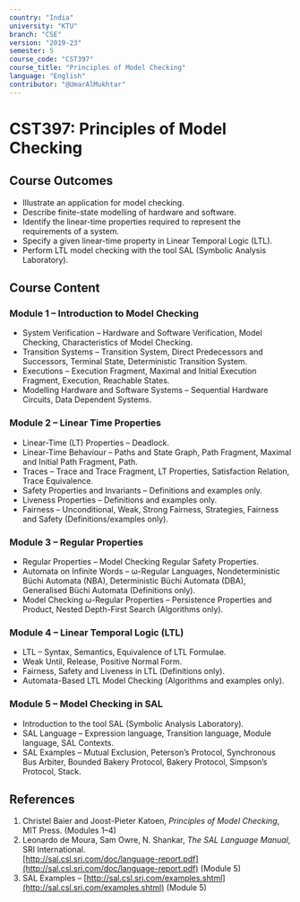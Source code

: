 ```yaml
---
country: "India"
university: "KTU"
branch: "CSE"
version: "2019-23"
semester: 5
course_code: "CST397"
course_title: "Principles of Model Checking"
language: "English"
contributor: "@UmarAlMukhtar"
---
```


# CST397: Principles of Model Checking

## Course Outcomes
* Illustrate an application for model checking.  
* Describe finite-state modelling of hardware and software.  
* Identify the linear-time properties required to represent the requirements of a system.  
* Specify a given linear-time property in Linear Temporal Logic (LTL).  
* Perform LTL model checking with the tool SAL (Symbolic Analysis Laboratory).  

## Course Content

### **Module 1 – Introduction to Model Checking**
* System Verification – Hardware and Software Verification, Model Checking, Characteristics of Model Checking.  
* Transition Systems – Transition System, Direct Predecessors and Successors, Terminal State, Deterministic Transition System.  
* Executions – Execution Fragment, Maximal and Initial Execution Fragment, Execution, Reachable States.  
* Modelling Hardware and Software Systems – Sequential Hardware Circuits, Data Dependent Systems.  

### **Module 2 – Linear Time Properties**
* Linear-Time (LT) Properties – Deadlock.  
* Linear-Time Behaviour – Paths and State Graph, Path Fragment, Maximal and Initial Path Fragment, Path.  
* Traces – Trace and Trace Fragment, LT Properties, Satisfaction Relation, Trace Equivalence.  
* Safety Properties and Invariants – Definitions and examples only.  
* Liveness Properties – Definitions and examples only.  
* Fairness – Unconditional, Weak, Strong Fairness, Strategies, Fairness and Safety (Definitions/examples only).  

### **Module 3 – Regular Properties**
* Regular Properties – Model Checking Regular Safety Properties.  
* Automata on Infinite Words – ω-Regular Languages, Nondeterministic Büchi Automata (NBA), Deterministic Büchi Automata (DBA), Generalised Büchi Automata (Definitions only).  
* Model Checking ω-Regular Properties – Persistence Properties and Product, Nested Depth-First Search (Algorithms only).  

### **Module 4 – Linear Temporal Logic (LTL)**
* LTL – Syntax, Semantics, Equivalence of LTL Formulae.  
* Weak Until, Release, Positive Normal Form.  
* Fairness, Safety and Liveness in LTL (Definitions only).  
* Automata-Based LTL Model Checking (Algorithms and examples only).  

### **Module 5 – Model Checking in SAL**
* Introduction to the tool SAL (Symbolic Analysis Laboratory).  
* SAL Language – Expression language, Transition language, Module language, SAL Contexts.  
* SAL Examples – Mutual Exclusion, Peterson’s Protocol, Synchronous Bus Arbiter, Bounded Bakery Protocol, Bakery Protocol, Simpson’s Protocol, Stack.  

## References
1. Christel Baier and Joost-Pieter Katoen, *Principles of Model Checking*, MIT Press. (Modules 1–4)  
2. Leonardo de Moura, Sam Owre, N. Shankar, *The SAL Language Manual*, SRI International.  
   [http://sal.csl.sri.com/doc/language-report.pdf](http://sal.csl.sri.com/doc/language-report.pdf) (Module 5)  
3. SAL Examples – [http://sal.csl.sri.com/examples.shtml](http://sal.csl.sri.com/examples.shtml) (Module 5)  
